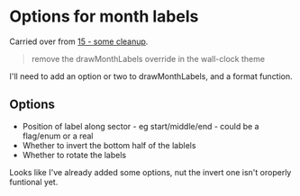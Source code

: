 Options for month labels
========================

Carried over from [15 - some cleanup](<[done]/15 - some cleanup.md>).

> remove the drawMonthLabels override in the wall-clock theme


I'll need to add an option or two to drawMonthLabels, and a format function.



Options
-------

* Position of label along sector - eg start/middle/end - could be a flag/enum or a real
* Whether to invert the bottom half of the lablels
* Whether to rotate the labels

Looks like I've already added some options, nut the invert one isn't oroperly funtional yet.